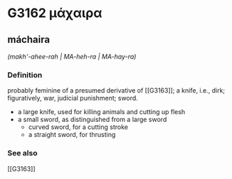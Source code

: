 # G3162 μάχαιρα

## máchaira

_(makh'-ahee-rah | MA-heh-ra | MA-hay-ra)_

### Definition

probably feminine of a presumed derivative of [[G3163]]; a knife, i.e., dirk; figuratively, war, judicial punishment; sword.

- a large knife, used for killing animals and cutting up flesh
- a small sword, as distinguished from a large sword
  - curved sword, for a cutting stroke
  - a straight sword, for thrusting

### See also

[[G3163]]

